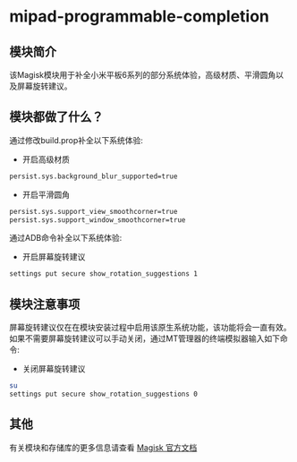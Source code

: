 # mipad-programmable-completion

## 模块简介
该Magisk模块用于补全小米平板6系列的部分系统体验，高级材质、平滑圆角以及屏幕旋转建议。

## 模块都做了什么？

通过修改build.prop补全以下系统体验:

- 开启高级材质
```bash
persist.sys.background_blur_supported=true
```

- 开启平滑圆角
```bash
persist.sys.support_view_smoothcorner=true
persist.sys.support_window_smoothcorner=true
```

通过ADB命令补全以下系统体验:

- 开启屏幕旋转建议
```bash
settings put secure show_rotation_suggestions 1
```

## 模块注意事项
屏幕旋转建议仅在在模块安装过程中启用该原生系统功能，该功能将会一直有效。如果不需要屏幕旋转建议可以手动关闭，通过MT管理器的终端模拟器输入如下命令:

- 关闭屏幕旋转建议
```bash
su
settings put secure show_rotation_suggestions 0
```

## 其他

有关模块和存储库的更多信息请查看 [Magisk 官方文档](https://topjohnwu.github.io/Magisk/guides.html)

